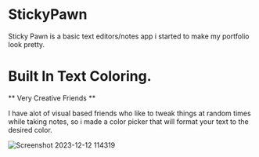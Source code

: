 # StickyPawn
Sticky Pawn is a basic text editors/notes app i started to make my portfolio look pretty.



# Built In Text Coloring.
** Very Creative Friends **

I have alot of visual based friends who like to tweak things at random times while taking notes,
so i made a color picker that will format your text to the desired color.

![Screenshot 2023-12-12 114319](https://github.com/FlushTheCarrot/StickyPawn/assets/143920708/7398cb64-561f-4b62-b4f7-aaee1c50e4a7)
